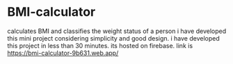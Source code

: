 # BMI-calculator
calculates BMI and classifies the weight status of a person
i have developed this mini project considering simplicity and good design.
i have developed this project in less than 30 minutes. its hosted on firebase. link is https://bmi-calculator-9b631.web.app/
